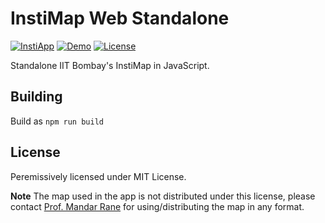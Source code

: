 # InstiMap Web Standalone

[![InstiApp](https://insti.app/instiapp-badge-gh.svg)](https://insti.app/map)
[![Demo](https://img.shields.io/badge/demo-online-blueviolet.svg)](https://pulsejet.github.io/instimapweb-standalone/)
[![License](https://img.shields.io/github/license/pulsejet/instimapweb.svg?style=flat)](https://github.com/pulsejet/instimapweb/blob/master/LICENSE.md)

Standalone IIT Bombay's InstiMap in JavaScript.

## Building
Build as `npm run build`

## License
Peremissively licensed under MIT License.

**Note** The map used in the app is not distributed under this license, please contact [Prof. Mandar Rane](http://www.mrane.com/) for using/distributing the map in any format.
